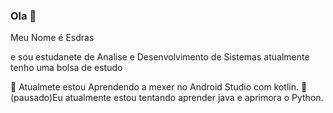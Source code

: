 ### Ola 👋

Meu Nome é Esdras

e sou estudanete de Analise e Desenvolvimento de Sistemas
atualmente tenho uma bolsa de estudo 

🌱 Atualmete estou Aprendendo a mexer no Android Studio com kotlin.
🌱 (pausado)Eu atualmente estou tentando aprender java e aprimora o Python.
<!--
**EsdrasSouza7/EsdrasSouza7** is a ✨ _special_ ✨ repository because its `README.md` (this file) appears on your GitHub profile.

Here are some ideas to get you started:

- 🔭 I’m currently working on ...
- 🌱 I’m currently learning ...
- 👯 I’m looking to collaborate on ...
- 🤔 I’m looking for help with ...
- 💬 Ask me about ...
- 📫 How to reach me: ...
- 😄 Pronouns: ...
- ⚡ Fun fact: ...
-->
